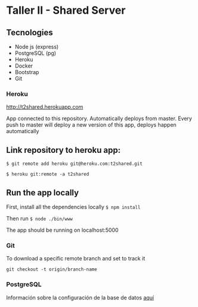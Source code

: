 # Taller II - Shared Server

## Tecnologies

- Node js (express)
- PostgreSQL (pg)
- Heroku
- Docker
- Bootstrap
- Git

### Heroku

http://t2shared.herokuapp.com

App connected to this repository.
Automatically deploys from master.
Every push to master will deploy a new version of this app, deploys happen automatically

Link repository to heroku app:
-----------------------------

`$ git remote add heroku git@heroku.com:t2shared.git`

`$ heroku git:remote -a t2shared`

Run the app locally
-------------------
First, install all the dependencies locally
`$ npm install`

Then run
`$ node ./bin/www`

The app should be running on localhost:5000

### Git

To download a specific remote branch and set to track it

`git checkout -t origin/branch-name`

### PostgreSQL

Información sobre la configuración de la base de datos [aquí](https://github.com/seguijoaquin/taller2-sharedserver/blob/master/DB_README.md)
